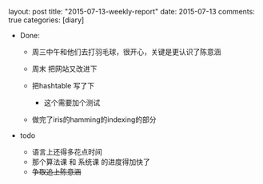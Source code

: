 layout: post
title: "2015-07-13-weekly-report"
date: 2015-07-13
comments: true
categories: [diary]


+ Done:
  * 周三中午和他们去打羽毛球，很开心，关键是更认识了陈意涵
  * 周末 把网站又改进下
  * 把hashtable 写了下
     - 这个需要加个测试
  
  * 做完了iris的hamming的indexing的部分

+ todo
  * 语言上还得多花点时间
  * 那个算法课 和 系统课 的进度得加快了
  * ~~争取追上陈意涵~~


